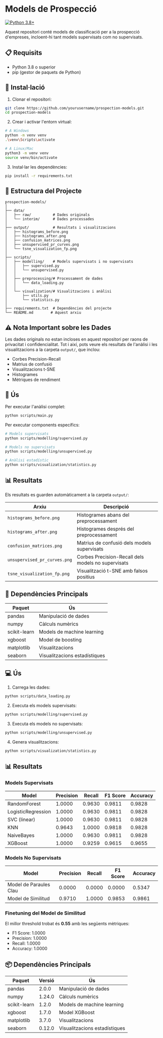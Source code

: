 # Models de Prospecció

[![Python 3.8+](https://img.shields.io/badge/python-3.8+-blue.svg)](https://www.python.org/downloads/)

Aquest repositori conté models de classificació per a la prospecció d'empreses, incloent-hi tant models supervisats com no supervisats.

## 📋 Requisits

- Python 3.8 o superior
- pip (gestor de paquets de Python)

## 🚀 Instal·lació

1. Clonar el repositori:
```bash
git clone https://github.com/yourusername/prospection-models.git
cd prospection-models
```

2. Crear i activar l'entorn virtual:
```bash
# A Windows
python -m venv venv
.\venv\Scripts\activate

# A Linux/Mac
python3 -m venv venv
source venv/bin/activate
```

3. Instal·lar les dependències:
```bash
pip install -r requirements.txt
```

## 📁 Estructura del Projecte

```
prospection-models/
│
├── data/
│   ├── raw/          # Dades originals
│   └── interim/      # Dades processades
│
├── output/           # Resultats i visualitzacions
│   ├── histograms_before.png
│   ├── histograms_after.png
│   ├── confusion_matrices.png
│   ├── unsupervised_pr_curves.png
│   └── tsne_visualization_fp.png
│
├── scripts/
│   ├── modelling/    # Models supervisats i no supervisats
│   │   ├── supervised.py
│   │   └── unsupervised.py
│   │
│   ├── preprocessing/# Processament de dades
│   │   └── data_loading.py
│   │
│   └── visualization/# Visualitzacions i anàlisi
│       ├── utils.py
│       └── statistics.py
│
├── requirements.txt  # Dependències del projecte
└── README.md        # Aquest arxiu
```

## ⚠️ Nota Important sobre les Dades

Les dades originals no estan incloses en aquest repositori per raons de privacitat i confidencialitat. Tot i així, pots veure els resultats de l'anàlisi i les visualitzacions a la carpeta `output/`, que inclou:

- Corbes Precision-Recall
- Matrius de confusió
- Visualitzacions t-SNE
- Histogrames
- Mètriques de rendiment

## 🎯 Ús

Per executar l'anàlisi complet:

```bash
python scripts/main.py
```

Per executar components específics:

```bash
# Models supervisats
python scripts/modelling/supervised.py

# Models no supervisats
python scripts/modelling/unsupervised.py

# Anàlisi estadístic
python scripts/visualization/statistics.py
```

## 📊 Resultats

Els resultats es guarden automàticament a la carpeta `output/`:

| Arxiu | Descripció |
|---------|-------------|
| `histograms_before.png` | Histogrames abans del preprocessament |
| `histograms_after.png` | Histogrames després del preprocessament |
| `confusion_matrices.png` | Matrius de confusió dels models supervisats |
| `unsupervised_pr_curves.png` | Corbes Precision-Recall dels models no supervisats |
| `tsne_visualization_fp.png` | Visualització t-SNE amb falsos positius |

## 🔧 Dependències Principals

| Paquet | Ús |
|---------|-----|
| pandas | Manipulació de dades |
| numpy | Càlculs numèrics |
| scikit-learn | Models de machine learning |
| xgboost | Model de boosting |
| matplotlib | Visualitzacions |
| seaborn | Visualitzacions estadístiques |

## 💻 Ús
1. Carrega les dades:
```bash
python scripts/data_loading.py
```

2. Executa els models supervisats:
```bash
python scripts/modelling/supervised.py
```

3. Executa els models no supervisats:
```bash
python scripts/modelling/unsupervised.py
```

4. Genera visualitzacions:
```bash
python scripts/visualization/statistics.py
```

## 📊 Resultats

### Models Supervisats
| Model | Precision | Recall | F1 Score | Accuracy |
|-------|-----------|---------|-----------|-----------|
| RandomForest | 1.0000 | 0.9630 | 0.9811 | 0.9828 |
| LogisticRegression | 1.0000 | 0.9630 | 0.9811 | 0.9828 |
| SVC (linear) | 1.0000 | 0.9630 | 0.9811 | 0.9828 |
| KNN | 0.9643 | 1.0000 | 0.9818 | 0.9828 |
| NaiveBayes | 1.0000 | 0.9630 | 0.9811 | 0.9828 |
| XGBoost | 1.0000 | 0.9259 | 0.9615 | 0.9655 |

### Models No Supervisats
| Model | Precision | Recall | F1 Score | Accuracy |
|-------|-----------|---------|-----------|-----------|
| Model de Paraules Clau | 0.0000 | 0.0000 | 0.0000 | 0.5347 |
| Model de Similitud | 0.9710 | 1.0000 | 0.9853 | 0.9861 |

### Finetuning del Model de Similitud
El millor threshold trobat és **0.55** amb les següents mètriques:
- F1 Score: 1.0000
- Precision: 1.0000
- Recall: 1.0000
- Accuracy: 1.0000

## 📦 Dependències Principals
| Paquet | Versió | Ús |
|--------|---------|-----|
| pandas | 2.0.0 | Manipulació de dades |
| numpy | 1.24.0 | Càlculs numèrics |
| scikit-learn | 1.2.0 | Models de machine learning |
| xgboost | 1.7.0 | Model XGBoost |
| matplotlib | 3.7.0 | Visualitzacions |
| seaborn | 0.12.0 | Visualitzacions estadístiques |